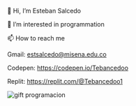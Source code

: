 👋 Hi, I’m Esteban Salcedo

👀 I’m interested in programmation

📫 How to reach me  

Gmail: estsalcedo@misena.edu.co

Codepen: https://codepen.io/Tebancedoo

Replit: https://replit.com/@Tebancedoo1


![gift programacion](https://user-images.githubusercontent.com/115185706/200709967-084638c8-d7ed-451e-96af-493642995250.gif)

